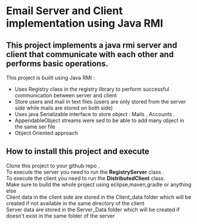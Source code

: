# Email Server and Client implementation using Java RMI
## This project implements a java rmi server and client that communicate with each other and performs basic operations.

This project is buiilt using Java RMI :
* Uses Registry class in the registry library to perform successful communication between server and client
* Store users and mail in text files (users are only stored from the server side while mails are stored on both side)
* Uses java Serializable interface to store object : Mails , Accounts .
* AppendableObject streams were sed to be able to add many object in the same ser file
* Object Oriented approach

## How to install this project and execute 
Clone this project to your github repo .<br/>
To execute the server you need to run the **RegistryServer** class .<br/>
To execute the client you need to run the **DistributedClient** class.<br/>
Make sure to build the whole project using eclipse,maven,gradle or anything else<br/>
Client data in the client side are stored in the Client_data folder which will be created if not available in the same directory of the client <br/>
Server data are stored in the Server_Data folder which will be created if doesn't exist in the same folder of the server <br/>
